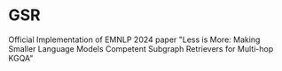 # GSR
Official Implementation of EMNLP 2024 paper "Less is More: Making Smaller Language Models Competent Subgraph Retrievers for Multi-hop KGQA"
